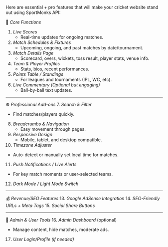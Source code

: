 
Here are essential + pro features that will make your cricket website stand out using SportMonks API:

🏏 *Core Functions*
1. *Live Scores*
   - Real-time updates for ongoing matches.
2. *Match Schedules & Fixtures*
   - Upcoming, ongoing, and past matches by date/tournament.
3. *Match Details Page*
   - Scorecard, overs, wickets, toss result, player stats, venue info.
4. *Team & Player Profiles*
   - Stats, bios, recent performances.
5. *Points Table / Standings*
   - For leagues and tournaments (IPL, WC, etc).
6. *Live Commentary (Optional but engaging)*  
   - Ball-by-ball text updates.

---

⚙️ *Professional Add-ons*
7. *Search & Filter*
   - Find matches/players quickly.
8. *Breadcrumbs & Navigation*
   - Easy movement through pages.
9. *Responsive Design*
   - Mobile, tablet, and desktop compatible.
10. *Timezone Adjuster*
   - Auto-detect or manually set local time for matches.
11. *Push Notifications / Live Alerts*
   - For key match moments or user-selected teams.
12. *Dark Mode / Light Mode Switch*

---

💰 *Revenue/SEO Features*
13. *Google AdSense Integration*
14. *SEO-Friendly URLs + Meta Tags*
15. *Social Share Buttons*

---

🔐 *Admin & User Tools*
16. *Admin Dashboard* (optional)
   - Manage content, hide matches, moderate ads.
17. *User Login/Profile (if needed)*